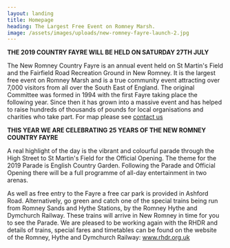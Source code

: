 ```yaml
---
layout: landing
title: Homepage
heading: The Largest Free Event on Romney Marsh.
image: /assets/images/uploads/new-romney-fayre-launch-2.jpg
---
```

**THE 2019 COUNTRY FAYRE WILL BE HELD ON SATURDAY 27TH JULY**

The New Romney Country Fayre is an annual event held on St Martin's Field and the Fairfield Road Recreation Ground in New Romney. It is the largest free event on Romney Marsh and is a true community event attracting over 7,000 visitors from all over the South East of England. The original Committee was formed in 1994 with the first Fayre taking place the following year. Since then it has grown into a massive event and has helped to raise hundreds of thousands of pounds for local organisations and charities who take part. For map please see [contact us](/contact/)

**THIS YEAR WE ARE CELEBRATING 25 YEARS OF THE NEW ROMNEY COUNTRY FAYRE**

A real highlight of the day is the vibrant and colourful parade through the High Street to St Martin's Field for the Official Opening.   The theme for the 2019 Parade is English Country Garden.  Following the Parade and Official Opening there will be a full programme of all-day entertainment in two arenas. 

As well as free entry to the Fayre a free car park is provided in Ashford Road. Alternatively, go green and catch one of the special trains being run from Romney Sands and Hythe Stations, by the Romney Hythe and Dymchurch Railway. These trains will arrive in New Romney in time for you to see the Parade.  We are pleased to be working again with the RHDR and details of trains, special fares and timetables can be found on the website of the Romney, Hythe and Dymchurch Railway:  www.rhdr.org.uk
